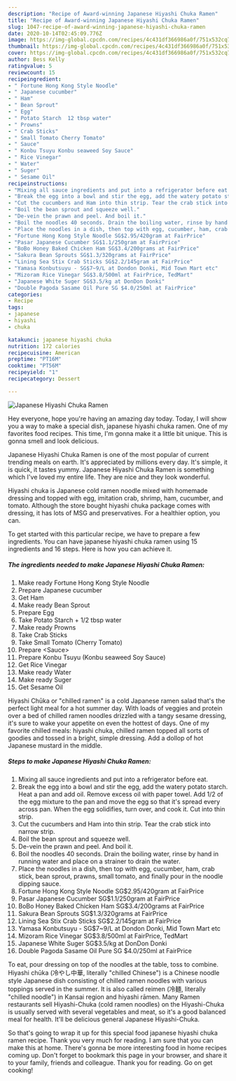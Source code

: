 ```yaml
---
description: "Recipe of Award-winning Japanese Hiyashi Chuka Ramen"
title: "Recipe of Award-winning Japanese Hiyashi Chuka Ramen"
slug: 1047-recipe-of-award-winning-japanese-hiyashi-chuka-ramen
date: 2020-10-14T02:45:09.776Z
image: https://img-global.cpcdn.com/recipes/4c431df366986a0f/751x532cq70/japanese-hiyashi-chuka-ramen-recipe-main-photo.jpg
thumbnail: https://img-global.cpcdn.com/recipes/4c431df366986a0f/751x532cq70/japanese-hiyashi-chuka-ramen-recipe-main-photo.jpg
cover: https://img-global.cpcdn.com/recipes/4c431df366986a0f/751x532cq70/japanese-hiyashi-chuka-ramen-recipe-main-photo.jpg
author: Bess Kelly
ratingvalue: 5
reviewcount: 15
recipeingredient:
- " Fortune Hong Kong Style Noodle"
- " Japanese cucumber"
- " Ham"
- " Bean Sprout"
- " Egg"
- " Potato Starch  12 tbsp water"
- " Prowns"
- " Crab Sticks"
- " Small Tomato Cherry Tomato"
- " Sauce"
- " Konbu Tsuyu Konbu seaweed Soy Sauce"
- " Rice Vinegar"
- " Water"
- " Suger"
- " Sesame Oil"
recipeinstructions:
- "Mixing all sauce ingredients and put into a refrigerator before eat."
- "Break the egg into a bowl and stir the egg, add the watery potato starch. Heat a pan and add oil. Remove excess oil with paper towel. Add 1/2 of the egg mixture to the pan and move the egg so that it&#39;s spread every across pan. When the egg solidifies, turn over, and cook it. Cut into thin strip."
- "Cut the cucumbers and Ham into thin strip. Tear the crab stick into narrow strip."
- "Boil the bean sprout and squeeze well."
- "De-vein the prawn and peel. And boil it."
- "Boil the noodles 40 seconds. Drain the boiling water, rinse by hand in running water and place on a strainer to drain the water."
- "Place the noodles in a dish, then top with egg, cucumber, ham, crab stick, bean sprout, prawns, small tomato, and finally pour in the noodle dipping sauce."
- "Fortune Hong Kong Style Noodle SG$2.95/420gram at FairPrice"
- "Pasar Japanese Cucumber SG$1.1/250gram at FairPrice"
- "BoBo Honey Baked Chicken Ham SG$3.4/200grams at FairPrice"
- "Sakura Bean Sprouts SG$1.3/320grams at FairPrice"
- "Lining Sea Stix Crab Sticks SG$2.2/145gram at FairPrice"
- "Yamasa Konbutsuyu - SG$7~9/L at Dondon Donki, Mid Town Mart etc"
- "Mizoram Rice Vinegar SG$3.8/500ml at FairPrice, TedMart"
- "Japanese White Suger SG$3.5/kg at DonDon Donki"
- "Double Pagoda Sasame Oil Pure SG $4.0/250ml at FairPrice"
categories:
- Recipe
tags:
- japanese
- hiyashi
- chuka

katakunci: japanese hiyashi chuka 
nutrition: 172 calories
recipecuisine: American
preptime: "PT16M"
cooktime: "PT56M"
recipeyield: "1"
recipecategory: Dessert

---
```



![Japanese Hiyashi Chuka Ramen](https://img-global.cpcdn.com/recipes/4c431df366986a0f/751x532cq70/japanese-hiyashi-chuka-ramen-recipe-main-photo.jpg)

Hey everyone, hope you're having an amazing day today. Today, I will show you a way to make a special dish, japanese hiyashi chuka ramen. One of my favorites food recipes. This time, I'm gonna make it a little bit unique. This is gonna smell and look delicious.

Japanese Hiyashi Chuka Ramen is one of the most popular of current trending meals on earth. It's appreciated by millions every day. It's simple, it is quick, it tastes yummy. Japanese Hiyashi Chuka Ramen is something which I've loved my entire life. They are nice and they look wonderful.

Hiyashi chuka is Japanese cold ramen noodle mixed with homemade dressing and topped with egg, imitation crab, shrimp, ham, cucumber, and tomato. Although the store bought hiyashi chuka package comes with dressing, it has lots of MSG and preservatives. For a healthier option, you can.


To get started with this particular recipe, we have to prepare a few ingredients. You can have japanese hiyashi chuka ramen using 15 ingredients and 16 steps. Here is how you can achieve it.

<!--inarticleads1-->

##### The ingredients needed to make Japanese Hiyashi Chuka Ramen:

1. Make ready  Fortune Hong Kong Style Noodle
1. Prepare  Japanese cucumber
1. Get  Ham
1. Make ready  Bean Sprout
1. Prepare  Egg
1. Take  Potato Starch + 1/2 tbsp water
1. Make ready  Prowns
1. Take  Crab Sticks
1. Take  Small Tomato (Cherry Tomato)
1. Prepare  &lt;Sauce&gt;
1. Prepare  Konbu Tsuyu (Konbu seaweed Soy Sauce)
1. Get  Rice Vinegar
1. Make ready  Water
1. Make ready  Suger
1. Get  Sesame Oil


Hiyashi Chūka or &#34;chilled ramen&#34; is a cold Japanese ramen salad that&#39;s the perfect light meal for a hot summer day. With loads of veggies and protein over a bed of chilled ramen noodles drizzled with a tangy sesame dressing, it&#39;s sure to wake your appetite on even the hottest of days. One of my favorite chilled meals: hiyashi chuka, chilled ramen topped all sorts of goodies and tossed in a bright, simple dressing. Add a dollop of hot Japanese mustard in the middle. 

<!--inarticleads2-->

##### Steps to make Japanese Hiyashi Chuka Ramen:

1. Mixing all sauce ingredients and put into a refrigerator before eat.
1. Break the egg into a bowl and stir the egg, add the watery potato starch. Heat a pan and add oil. Remove excess oil with paper towel. Add 1/2 of the egg mixture to the pan and move the egg so that it&#39;s spread every across pan. When the egg solidifies, turn over, and cook it. Cut into thin strip.
1. Cut the cucumbers and Ham into thin strip. Tear the crab stick into narrow strip.
1. Boil the bean sprout and squeeze well.
1. De-vein the prawn and peel. And boil it.
1. Boil the noodles 40 seconds. Drain the boiling water, rinse by hand in running water and place on a strainer to drain the water.
1. Place the noodles in a dish, then top with egg, cucumber, ham, crab stick, bean sprout, prawns, small tomato, and finally pour in the noodle dipping sauce.
1. Fortune Hong Kong Style Noodle SG$2.95/420gram at FairPrice
1. Pasar Japanese Cucumber SG$1.1/250gram at FairPrice
1. BoBo Honey Baked Chicken Ham SG$3.4/200grams at FairPrice
1. Sakura Bean Sprouts SG$1.3/320grams at FairPrice
1. Lining Sea Stix Crab Sticks SG$2.2/145gram at FairPrice
1. Yamasa Konbutsuyu - SG$7~9/L at Dondon Donki, Mid Town Mart etc
1. Mizoram Rice Vinegar SG$3.8/500ml at FairPrice, TedMart
1. Japanese White Suger SG$3.5/kg at DonDon Donki
1. Double Pagoda Sasame Oil Pure SG $4.0/250ml at FairPrice


To eat, pour dressing on top of the noodles at the table, toss to combine. Hiyashi chūka (冷やし中華, literally &#34;chilled Chinese&#34;) is a Chinese noodle style Japanese dish consisting of chilled ramen noodles with various toppings served in the summer. It is also called reimen (冷麺, literally &#34;chilled noodle&#34;) in Kansai region and hiyashi rāmen. Many Ramen restaurants sell Hiyashi-Chuka (cold ramen noodles) on the Hiyashi-Chuka is usually served with several vegetables and meat, so it&#39;s a good balanced meal for health. It&#39;ll be delicious general Japanese Hiyashi-Chuka. 

So that's going to wrap it up for this special food japanese hiyashi chuka ramen recipe. Thank you very much for reading. I am sure that you can make this at home. There's gonna be more interesting food in home recipes coming up. Don't forget to bookmark this page in your browser, and share it to your family, friends and colleague. Thank you for reading. Go on get cooking!
